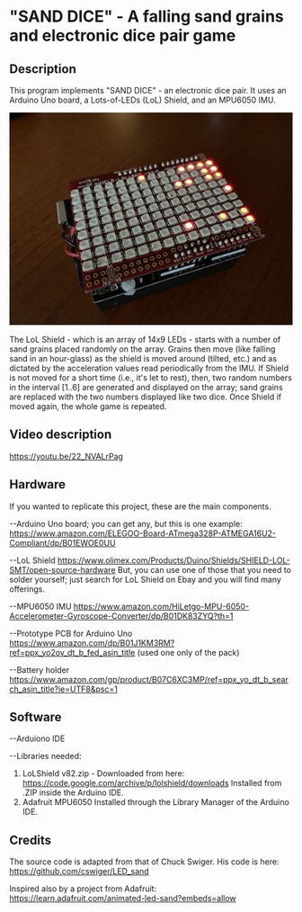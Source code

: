 # "SAND DICE" - A falling sand grains and electronic dice pair game

## Description

This program implements "SAND DICE" - an electronic dice pair.
It uses an Arduino Uno board, a Lots-of-LEDs (LoL) Shield, and 
an MPU6050 IMU.

![photo1 overall design](images/sand_dice.jpg)

The LoL Shield - which is an array of 14x9 LEDs - starts with a number of 
sand grains placed randomly on the array. Grains then move (like falling sand 
in an hour-glass) as the shield is moved around (tilted, etc.) and as
dictated by the acceleration values read periodically from the IMU.
If Shield is not moved for a short time (i.e., it's let to rest), then,
two random numbers in the interval [1..6] are generated and displayed
on the array; sand grains are replaced with the two numbers displayed like 
two dice. Once Shield if moved again, the whole game is repeated.

## Video description
https://youtu.be/22_NVALrPag

## Hardware

If you wanted to replicate this project, these are the main components.

--Arduino Uno board; you can get any, but this is one example:
https://www.amazon.com/ELEGOO-Board-ATmega328P-ATMEGA16U2-Compliant/dp/B01EWOE0UU

--LoL Shield
https://www.olimex.com/Products/Duino/Shields/SHIELD-LOL-SMT/open-source-hardware
But, you can use one of those that you need to solder yourself; just search for
LoL Shield on Ebay and you will find many offerings.

--MPU6050 IMU
https://www.amazon.com/HiLetgo-MPU-6050-Accelerometer-Gyroscope-Converter/dp/B01DK83ZYQ?th=1

--Prototype PCB for Arduino Uno
https://www.amazon.com/dp/B01J1KM3RM?ref=ppx_yo2ov_dt_b_fed_asin_title (used one only of the pack)

--Battery holder
https://www.amazon.com/gp/product/B07C6XC3MP/ref=ppx_yo_dt_b_search_asin_title?ie=UTF8&psc=1

## Software

--Arduiono IDE

--Libraries needed:
1) LoLShield v82.zip - Downloaded from here: 
https://code.google.com/archive/p/lolshield/downloads
Installed from .ZIP inside the Arduino IDE.
2) Adafruit MPU6050
Installed through the Library Manager of the Arduino IDE.

## Credits

The source code is adapted from that of Chuck Swiger.
His code is here: https://github.com/cswiger/LED_sand

Inspired also by a project from Adafruit:
https://learn.adafruit.com/animated-led-sand?embeds=allow
